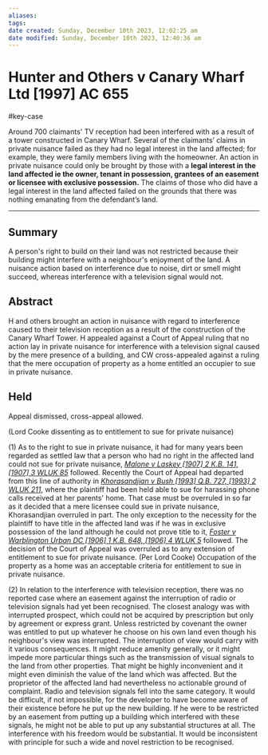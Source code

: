 ```yaml
---
aliases: 
tags: 
date created: Sunday, December 10th 2023, 12:02:25 am
date modified: Sunday, December 10th 2023, 12:40:36 am
---
```


# Hunter and Others v Canary Wharf Ltd [1997] AC 655

#key-case

Around 700 claimants' TV reception had been interfered with as a result of a tower constructed in Canary Wharf. Several of the claimants’ claims in private nuisance failed as they had no legal interest in the land affected; for example, they were family members living with the homeowner. An action in private nuisance could only be brought by those with a **legal interest in the land affected ie the owner, tenant in possession, grantees of an easement or licensee with exclusive possession.** The claims of those who did have a legal interest in the land affected failed on the grounds that there was nothing emanating from the defendant’s land.

---

## Summary

A person's right to build on their land was not restricted because their building might interfere with a neighbour's enjoyment of the land. A nuisance action based on interference due to noise, dirt or smell might succeed, whereas interference with a television signal would not.

## Abstract

H and others brought an action in nuisance with regard to interference caused to their television reception as a result of the construction of the Canary Wharf Tower. H appealed against a Court of Appeal ruling that no action lay in private nuisance for interference with a television signal caused by the mere presence of a building, and CW cross-appealed against a ruling that the mere occupation of property as a home entitled an occupier to sue in private nuisance.

## Held

Appeal dismissed, cross-appeal allowed.

(Lord Cooke dissenting as to entitlement to sue for private nuisance)

(1) As to the right to sue in private nuisance, it had for many years been regarded as settled law that a person who had no right in the affected land could not sue for private nuisance, _[Malone v Laskey [1907] 2 K.B. 141, [1907] 3 WLUK 85](https://uk.westlaw.com/Document/IED80A720E42711DA8FC2A0F0355337E9/View/FullText.html?originationContext=document&transitionType=DocumentItem&ppcid=b6ac9b48652e4e0780ac5b907ab524ee&contextData=(sc.Default))_ followed. Recently the Court of Appeal had departed from this line of authority in _[Khorasandjian v Bush [1993] Q.B. 727, [1993] 2 WLUK 211](https://uk.westlaw.com/Document/ID3E4DDE0E42711DA8FC2A0F0355337E9/View/FullText.html?originationContext=document&transitionType=DocumentItem&ppcid=b6ac9b48652e4e0780ac5b907ab524ee&contextData=(sc.Default))_, where the plaintiff had been held able to sue for harassing phone calls received at her parents' home. That case must be overruled in so far as it decided that a mere licensee could sue in private nuisance, Khorasandjian overruled in part. The only exception to the necessity for the plaintiff to have title in the affected land was if he was in exclusive possession of the land although he could not prove title to it, _[Foster v Warblington Urban DC [1906] 1 K.B. 648, [1906] 4 WLUK 5](https://uk.westlaw.com/Document/IA8A0AA10E42711DA8FC2A0F0355337E9/View/FullText.html?originationContext=document&transitionType=DocumentItem&ppcid=b6ac9b48652e4e0780ac5b907ab524ee&contextData=(sc.Default))_ followed. The decision of the Court of Appeal was overruled as to any extension of entitlement to sue for private nuisance. (Per Lord Cooke) Occupation of the property as a home was an acceptable criteria for entitlement to sue in private nuisance.

(2) In relation to the interference with television reception, there was no reported case where an easement against the interruption of radio or television signals had yet been recognised. The closest analogy was with interrupted prospect, which could not be acquired by prescription but only by agreement or express grant. Unless restricted by covenant the owner was entitled to put up whatever he choose on his own land even though his neighbour's view was interrupted. The interruption of view would carry with it various consequences. It might reduce amenity generally, or it might impede more particular things such as the transmission of visual signals to the land from other properties. That might be highly inconvenient and it might even diminish the value of the land which was affected. But the proprietor of the affected land had nevertheless no actionable ground of complaint. Radio and television signals fell into the same category. It would be difficult, if not impossible, for the developer to have become aware of their existence before he put up the new building. If he were to be restricted by an easement from putting up a building which interfered with these signals, he might not be able to put up any substantial structures at all. The interference with his freedom would be substantial. It would be inconsistent with principle for such a wide and novel restriction to be recognised.
